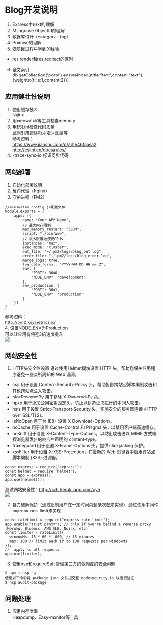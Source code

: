 # Blog开发说明
1. Express中next的理解<br>
2. Mongoose ObjectId的理解<br>
3. 数据库设计（category、tag）<br>
4. Promise的理解<br>
5. 做项目过程中学到的经验<br>
- res.render和res.redirect的区别<br>
6. 全文索引<br>
db.getCollection('posts').ensureIndex({title:"text",content:"text"},{weights:{title:1,content:2}})<br>

## 应用健壮性说明<br>
1. 使用缓存技术<br>
Nginx<br>
2. 用menwatch等工具检查memory<br>
3. 用ESLint检查代码质量<br>
监测引用错误和未定义变量等<br>
参考资料：<br>
https://www.jianshu.com/p/ad1e46faaea2<br>
http://eslint.cn/docs/rules/<br>
4. -trace-sync-io 标识同步代码<br>

## 网站部署<br>
1. 自动化部署说明<br>
2. 反向代理（Nginx）<br>
3. 守护进程（PM2）<br>
```node
//ecosystem.config.js配置文件
module.exports = {
    apps: [{
		name: "Your APP Name",
		// 最大内存限制
		max_memory_restart: "500M",
		script: "./bin/www",
		// 最大限度地使用CPUs
		instances: "max",
		exec_mode: "cluster",
		out_file: "~/.pm2/logs/blog_out.log",
		error_file: "~/.pm2/logs/blog_error.log",
		merge_logs: true,
		log_date_format: "YYYY-MM-DD HH:mm Z",
		env: {
			"PORT": 3000,
			"NODE_ENV": "development",
		},
		env_production: {
			"PORT": 3001,
			"NODE_ENV": "production"
		}
	}]
}
```
参考资料：<br>
http://pm2.keymetrics.io/<br>
4. 设置NODE_ENV为Production<br>
   可以让应用有将近3倍速度提升<br>
![](https://goldbergyoni.com/wp-content/uploads/2017/03/node_env-performance.png)<br>

## 网站安全性<br>
1. HTTP头安全性设置
通过使用Helmet模块设置 HTTP 头，帮助您保护应用程序避免一些众所周知的 Web 漏洞。<br>
- csp 用于设置 Content-Security-Policy 头，帮助抵御跨站点脚本编制攻击和其他跨站点注入攻击。
- hidePoweredBy 用于移除 X-Powered-By 头。
- hpkp 用于添加公用密钥固定头，防止以伪造证书进行的中间人攻击。
- hsts 用于设置 Strict-Transport-Security 头，实施安全的服务器连接 (HTTP over SSL/TLS)。
- ieNoOpen 用于为 IE8+ 设置 X-Download-Options。
- noCache 用于设置 Cache-Control 和 Pragma 头，以禁用客户端高速缓存。
- noSniff 用于设置 X-Content-Type-Options，以防止攻击者以 MIME 方式嗅探浏览器发出的响应中声明的 content-type。
- frameguard 用于设置 X-Frame-Options 头，提供 clickjacking 保护。
- xssFilter 用于设置 X-XSS-Protection，在最新的 Web 浏览器中启用跨站点脚本编制 (XSS) 过滤器。
```node
const express = require('express');  
const helmet = require('helmet');
const app = express();
app.use(helmet());
```
测试网站安全性：http://cyh.herokuapp.com/cyh<br>
![](http://47.75.8.64/herokuapp.png)<br>

2. 暴力破解保护（通过限制用户在一定时间内登录次数来实现）
通过使用中间件express-rate-limit来实现<br>
```node
const rateLimit = require("express-rate-limit");
app.enable("trust proxy"); // only if you're behind a reverse proxy (Heroku, Bluemix, AWS ELB, Nginx, etc)
const limiter = rateLimit({
  windowMs: 15 * 60 * 1000, // 15 minutes
  max: 100 // limit each IP to 100 requests per windowMs
});
//  apply to all requests
app.use(limiter);
```

3. 使用nsp和requireSafe管理第三方的依赖库的安全问题<br>
```node
$ npm i nsp -g
使用以下命令将 package.json 文件提交至 nodesecurity.io 以进行验证：
$ nsp audit-package
```

## 问题处理<br>
1. 应用内存泄漏<br>
Heapdump、Easy-monitor等工具<br>
